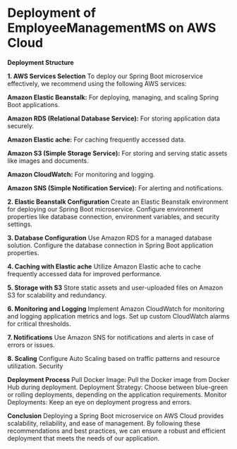 # Deployment of EmployeeManagementMS on AWS Cloud

**Deployment Structure**

**1. AWS Services Selection**
To deploy our Spring Boot microservice effectively, we recommend using the following AWS services:

  **Amazon Elastic Beanstalk:** For deploying, managing, and scaling Spring Boot applications.

  **Amazon RDS (Relational Database Service):** For storing application data securely.

  **Amazon Elastic ache:** For caching frequently accessed data.

  **Amazon S3 (Simple Storage Service):** For storing and serving static assets like images and documents.

  **Amazon CloudWatch:** For monitoring and logging.

  **Amazon SNS (Simple Notification Service):** For alerting and notifications.

**2. Elastic Beanstalk Configuration**
Create an Elastic Beanstalk environment for deploying our Spring Boot microservice.
Configure environment properties like database connection, environment variables, and security settings.

**3. Database Configuration**
Use Amazon RDS for a managed database solution.
Configure the database connection in Spring Boot application properties.

**4. Caching with Elastic ache**
Utilize Amazon Elastic ache to cache frequently accessed data for improved performance.

**5. Storage with S3**
Store static assets and user-uploaded files on Amazon S3 for scalability and redundancy.

**6. Monitoring and Logging**
Implement Amazon CloudWatch for monitoring and logging application metrics and logs.
Set up custom CloudWatch alarms for critical thresholds.

**7. Notifications**
Use Amazon SNS for notifications and alerts in case of errors or issues.

**8. Scaling**
Configure Auto Scaling based on traffic patterns and resource utilization.
Security

**Deployment Process**
Pull Docker Image: Pull the Docker image from Docker Hub during deployment.
Deployment Strategy: Choose between blue-green or rolling deployments, depending on the application requirements. Monitor Deployments: Keep an eye on deployment progress and errors.

**Conclusion**
Deploying a Spring Boot microservice on AWS Cloud provides scalability, reliability, and ease of management. By following these recommendations and best practices, we can ensure a robust and efficient deployment that meets the needs of our application.

